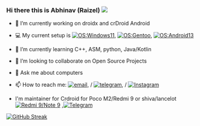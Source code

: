 ### Hi there this is Abhinav (Raizel) [![](https://visitcount.itsvg.in/api?id=raizel69&label=Profile%20Views&color=4&icon=9&pretty=false)](https://visitcount.itsvg.in) 

- 🔭 I’m currently working on droidx and crDroid Android 
- 💻 My current setup is
  [![OS:Windows11](https://img.shields.io/badge/OS-Windows11-blue?style=flat-square&logo=microsoft)](https://www.microsoft.com),
  [![OS:Gentoo](https://img.shields.io/badge/OS-Ubuntu-orange?style=flat-square&logo=Ubuntu)](), 
  [![OS:Android13](https://img.shields.io/badge/OS-Android13-blue?style=flat-square&logo=android)](https://www.android.com/)
  

- 🌱 I’m currently learning C++, ASM, python, Java/Kotlin
- 👯 I’m looking to collaborate on Open Source Projects
- 💬 Ask me about computers 
- 📫 How to reach me: [![email](https://img.shields.io/badge/Email-abhinav.115260@gmail.com-red?style=flat-square&logo=gmail)](abhinav.115260@gmail.com), / [![telegram](https://img.shields.io/badge/Telegram-Raizel-blue?style=flat-square&logo=telegram)](https://t.me/acex88), / [![Instagram](https://img.shields.io/badge/Instagram-%23E4405F.svg?logo=Instagram&logoColor=white)](https://instagram.com/abhinav.115260)

- I'm maintainer for Crdroid for Poco M2/Redmi 9 or shiva/lancelot [![Redmi 9/Note 9](https://img.shields.io/badge/Redmi%209-fd4900?style=flat-square&logo=xiaomi&logoColor=ffffff)](https://www.mi.com/in/redmi-9/) ,[![Telegram](https://img.shields.io/badge/dynamic/json?logo=telegram&label=%40Raizel-support&labelColor=282c34&suffix=+members&color=2CA5E0&query=%24.data.totalSubs&url=https%3A%2F%2Fapi.spencerwoo.com%2Fsubstats%2F%3Fsource%3Dtelegram%26queryKey%3Draizel_roms32&longCache=true)](https://t.me/raizel_roms32)
  
[![GitHub Streak](https://streak-stats.demolab.com?user=acex88&theme=codestackr)](https://git.io/streak-stats)
<!---
- if you enjoy my work, feel free to sponsor me via 
<noscript><a href="https://liberapay.com/../donate"><img src="https://liberapay.com/assets/widgets/donate.svg"></a></noscript> or 
[![paypal](https://www.paypalobjects.com/en_US/i/btn/btn_donateCC_LG.gif)](https://www.paypal.com/)
<div align="center">
<img alt="Liberapay receiving" src="https://img.shields.io/liberapay/receives/..">
<img alt="Liberapay goal progress" src="https://img.shields.io/liberapay/goal/..">
--->
<div/>

